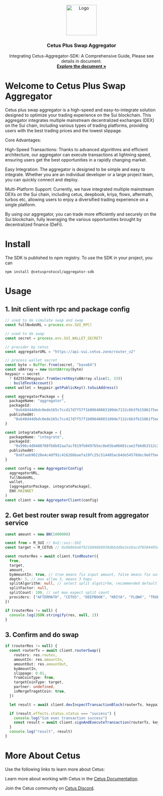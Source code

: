 <!-- PROJECT LOGO -->
<br />
<div align="center">
  <a >
    <img src="https://archive.cetus.zone/assets/image/logo.png" alt="Logo" width="100" height="100">
  </a>

  <h3 align="center">Cetus Plus Swap Aggregator</h3>

  <p align="center">
    Integrating Cetus-Aggregator-SDK: A Comprehensive Guide, Please see details in document.
    <br />
    <a href="https://cetus-1.gitbook.io/cetus-developer-docs/developer/cetus-plus-aggregator"><strong>Explore the document »</strong>
    </a>
  </p>
</div>

# Welcome to Cetus Plus Swap Aggregator

Cetus plus swap aggregator is a high-speed and easy-to-integrate solution designed to optimize your trading experience on the Sui blockchain. This aggregator integrates multiple mainstream decentralized exchanges (DEX) on the Sui chain, including various types of trading platforms, providing users with the best trading prices and the lowest slippage.

Core Advantages:

High-Speed Transactions: Thanks to advanced algorithms and efficient architecture, our aggregator can execute transactions at lightning speed, ensuring users get the best opportunities in a rapidly changing market.

Easy Integration: The aggregator is designed to be simple and easy to integrate. Whether you are an individual developer or a large project team, you can quickly connect and deploy.

Multi-Platform Support: Currently, we have integrated multiple mainstream DEXs on the Sui chain, including cetus, deepbook, kriya, flowx, aftermath, turbos etc, allowing users to enjoy a diversified trading experience on a single platform.

By using our aggregator, you can trade more efficiently and securely on the Sui blockchain, fully leveraging the various opportunities brought by decentralized finance (DeFi).

# Install

The SDK is published to npm registry. To use the SDK in your project, you can

```
npm install @cetusprotocol/aggregator-sdk
```

# Usage

## 1. Init client with rpc and package config

```typescript
// used to do simulate swap and swap
const fullNodeURL = process.env.SUI_RPC!

// used to do swap
const secret = process.env.SUI_WALLET_SECRET!

// provider by cetus
const aggregatorURL = "https://api-sui.cetus.zone/router_v2"

// process wallet secret
const byte = Buffer.from(secret, "base64")
const u8Array = new Uint8Array(byte)
keypair = secret
  ? Ed25519Keypair.fromSecretKey(u8Array.slice(1, 33))
  : buildTestAccount()
const wallet = keypair.getPublicKey().toSuiAddress()

const aggregatorPackage = {
  packageName: "aggregator",
  packageId:
    "0x640d44dbdc0ede165c7cc417d7f57f1b09648083109de7132c6b3fb15861f5ee",
  publishedAt:
    "0x640d44dbdc0ede165c7cc417d7f57f1b09648083109de7132c6b3fb15861f5ee",
}

const integratePackage = {
  packageName: "integrate",
  packageId:
    "0x996c4d9480708fb8b92aa7acf819fb0497b5ec8e65ba06601cae2fb6db3312c3",
  publishedAt:
    "0x8faab90228e4c4df91c41626bbaefa19fc25c514405ac64de54578dec9e6f5ee",
}

const config = new AggregatorConfig(
  aggregatorURL,
  fullNodeURL,
  wallet,
  [aggregatorPackage, integratePackage],
  ENV.MAINNET
)
const client = new AggregatorClient(config)
```

## 2. Get best router swap result from aggregator service

```typescript
const amount = new BN(1000000)

const from = M_SUI // 0x2::sui::SUI
const target = M_CETUS // 0x06864a6f921804860930db6ddbe2e16acdf8504495ea7481637a1c8b9a8fe54b::cetus::CETUS

const routerRes = await client.findRouter({
  from,
  target,
  amount,
  byAmountIn: true, // true means fix input amount, false means fix output amount
  depth: 3, // max allow 3, means 3 hops
  splitAlgorithm: null, // select split algotirhm, recommended default set null
  splitFactor: null,
  splitCount: 100, // set max expect split count
  providers: ["AFTERMATH", "CETUS", "DEEPBOOK", "KRIYA", "FLOWX", "TRUBOS"], //  now max support above six platform.
})

if (routerRes != null) {
  console.log(JSON.stringify(res, null, 2))
}
```

## 3. Confirm and do swap

```typescript
if (routerRes != null) {
  const routerTx = await client.routerSwap({
    routers: res.routes,
    amountIn: res.amountIn,
    amountOut: res.amountOut,
    byAmountIn,
    slippage: 0.01,
    fromCoinType: from,
    targetCoinType: target,
    partner: undefined,
    isMergeTragetCoin: true,
  })

  let result = await client.devInspectTransactionBlock(routerTx, keypair)

  if (result.effects.status.status === "success") {
    console.log("Sim exec transaction success")
    const result = await client.signAndExecuteTransaction(routerTx, keypair)
  }
  console.log("result", result)
}
```

# More About Cetus

Use the following links to learn more about Cetus:

Learn more about working with Cetus in the [Cetus Documentation](https://cetus-1.gitbook.io/cetus-docs).

Join the Cetus community on [Cetus Discord](https://discord.com/channels/1009749448022315008/1009751382783447072).
